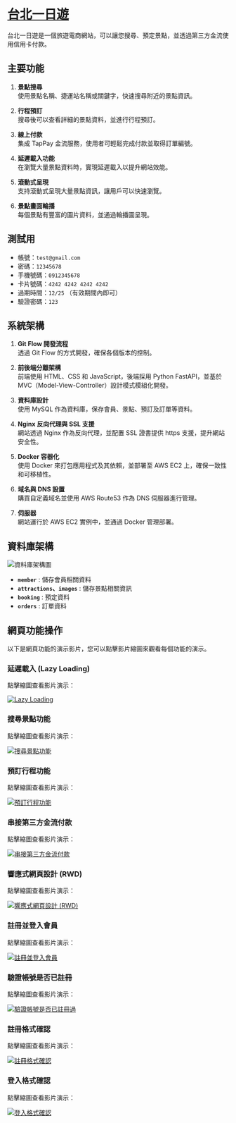# <a href="https://taipeitrips.com/" target="_blank">台北一日遊</a>
台北一日遊是一個旅遊電商網站，可以讓您搜尋、預定景點，並透過第三方金流使用信用卡付款。

## 主要功能

1. **景點搜尋**  
   使用景點名稱、捷運站名稱或關鍵字，快速搜尋附近的景點資訊。
   
2. **行程預訂**  
   搜尋後可以查看詳細的景點資料，並進行行程預訂。

3. **線上付款**  
   集成 TapPay 金流服務，使用者可輕鬆完成付款並取得訂單編號。

4. **延遲載入功能**  
   在瀏覽大量景點資料時，實現延遲載入以提升網站效能。

5. **滾動式呈現**  
   支持滾動式呈現大量景點資訊，讓用戶可以快速瀏覽。

6. **景點畫面輪播**  
   每個景點有豐富的圖片資料，並通過輪播圖呈現。

## 測試用

- 帳號：`test@gmail.com`
- 密碼：`12345678`
- 手機號碼：`0912345678`
- 卡片號碼：`4242 4242 4242 4242`
- 過期時間：`12/25` （有效期間內即可）
- 驗證密碼：`123`

## 系統架構

1. **Git Flow 開發流程**  
   透過 Git Flow 的方式開發，確保各個版本的控制。

2. **前後端分離架構**  
   前端使用 HTML、CSS 和 JavaScript，後端採用 Python FastAPI，並基於 MVC（Model-View-Controller）設計模式模組化開發。

3. **資料庫設計**  
   使用 MySQL 作為資料庫，保存會員、景點、預訂及訂單等資料。

4. **Nginx 反向代理與 SSL 支援**  
   網站透過 Nginx 作為反向代理，並配置 SSL 證書提供 https 支援，提升網站安全性。

5. **Docker 容器化**  
   使用 Docker 來打包應用程式及其依賴，並部署至 AWS EC2 上，確保一致性和可移植性。

6. **域名與 DNS 設置**  
   購買自定義域名並使用 AWS Route53 作為 DNS 伺服器進行管理。

7. **伺服器**  
   網站運行於 AWS EC2 實例中，並通過 Docker 管理部署。

## 資料庫架構
![資料庫架構圖](https://github.com/user-attachments/assets/027ffdb9-fddd-46b7-afd4-db97b461b06d)


- **`member`** : 儲存會員相關資料
- **`attractions`、`images`** : 儲存景點相關資訊
- **`booking`** : 預定資料
- **`orders`** : 訂單資料

## 網頁功能操作
以下是網頁功能的演示影片，您可以點擊影片縮圖來觀看每個功能的演示。

### 延遲載入 (Lazy Loading)  
點擊縮圖查看影片演示：

[![Lazy Loading](https://img.youtube.com/vi/p7z0Wfa3WRc/0.jpg)](https://youtu.be/p7z0Wfa3WRc)

### 搜尋景點功能   
點擊縮圖查看影片演示：

[![搜尋景點功能](https://img.youtube.com/vi/qf-TZbt3Xis/0.jpg)](https://youtu.be/qf-TZbt3Xis)

### 預訂行程功能    
點擊縮圖查看影片演示：

[![預訂行程功能](https://img.youtube.com/vi/lXXNnQxh8Z8/0.jpg)](https://youtu.be/lXXNnQxh8Z8)

### 串接第三方金流付款    
點擊縮圖查看影片演示：

[![串接第三方金流付款](https://img.youtube.com/vi/FJmj-lv3Wuw/0.jpg)](https://youtu.be/FJmj-lv3Wuw)

### 響應式網頁設計 (RWD)    
點擊縮圖查看影片演示：

[![響應式網頁設計 (RWD)](https://img.youtube.com/vi/Q05kZzArVnU/0.jpg)](https://youtu.be/Q05kZzArVnU)

### 註冊並登入會員    
點擊縮圖查看影片演示：

[![註冊並登入會員](https://img.youtube.com/vi/J1sV6ThiDC8/0.jpg)](https://youtu.be/J1sV6ThiDC8)

### 驗證帳號是否已註冊    
點擊縮圖查看影片演示：

[![驗證帳號是否已註冊過](https://img.youtube.com/vi/3tQ3ZNau7PQ/0.jpg)](https://youtu.be/3tQ3ZNau7PQ)

### 註冊格式確認    
點擊縮圖查看影片演示：

[![註冊格式確認](https://img.youtube.com/vi/Noq6TNDL6QE/0.jpg)](https://youtu.be/Noq6TNDL6QE)

### 登入格式確認    
點擊縮圖查看影片演示：

[![登入格式確認](https://img.youtube.com/vi/BW3QHFk-2gY/0.jpg)](https://youtu.be/BW3QHFk-2gY)

